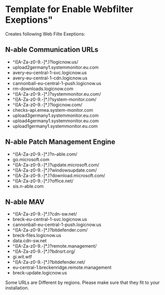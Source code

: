 # Template for Enable Webfilter Exeptions"
Creates following Web Filte Exeptions:

## N-able Communication URLs
* ^([A-Za-z0-9.-]*\.)?logicnow\.us/
* upload2germany1.systemmonitor.eu.com
* avery-eu-central-1-svc.logicnow.us
* avery-eu-central-1-cdn.logicnow.us
* cannonball-eu-central-1-push.logicnow.us
* rm-downloads.logicnow.com
* ^([A-Za-z0-9.-]*\.)?systemmonitor\.eu\.com/
* ^([A-Za-z0-9.-]*\.)?system-monitor\.com/
* ^([A-Za-z0-9.-]*\.)?logicnow\.com/
* checks-api.emea.system-monitor.com
* upload3germany1.systemmonitor.eu.com
* upload4germany1.systemmonitor.eu.com
* upload1germany1.systemmonitor.eu.com

## N-able Patch Management Engine
* ^([A-Za-z0-9.-]*\.)?n-able\.com/
* go.microsoft.com
* ^([A-Za-z0-9.-]*\.)?update\.microsoft\.com/
* ^([A-Za-z0-9.-]*\.)?windowsupdate\.com/
* ^([A-Za-z0-9.-]*\.)?download\.microsoft\.com/
* ^([A-Za-z0-9.-]*\.)?office\.net/
* sis.n-able.com

## N-able MAV
* ^([A-Za-z0-9.-]*\.)?cdn-sw\.net/
* breck-eu-central-1-svc.logicnow.us
* cannonball-eu-central-1-push.logicnow.us
* ^([A-Za-z0-9.-]*\.)?bitdefender\.com/
* breck-files.logicnow.us
* data.cdn-sw.net
* ^([A-Za-z0-9.-]*\.)?remote\.management/
* ^([A-Za-z0-9.-]*\.)?bdnsrt\.org/
* gi.wit.wtf
* ^([A-Za-z0-9.-]*\.)?bitdefender\.net/
* eu-central-1.breckenridge.remote.management
* breck-update.logicnow.us

Some URLs are Different by regions. Please make sure that they fit to your installation.
